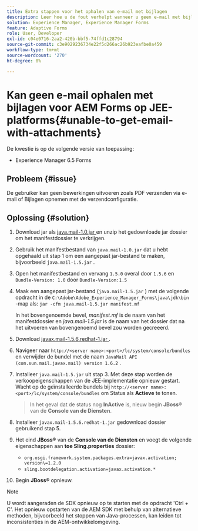 ```yaml
---
title: Extra stappen voor het ophalen van e-mail met bijlagen
description: Leer hoe u de fout verhelpt wanneer u geen e-mail met bijlagen voor AEM Forms op JEE-platforms kunt ophalen.
solution: Experience Manager, Experience Manager Forms
feature: Adaptive Forms
role: User, Developer
exl-id: c04e0716-2aa2-420b-bbf5-74ffd1c28794
source-git-commit: c3e9029236734e22f5d266ac26b923eafbe0a459
workflow-type: tm+mt
source-wordcount: '270'
ht-degree: 0%

---
```


# Kan geen e-mail ophalen met bijlagen voor AEM Forms op JEE-platforms{#unable-to-get-email-with-attachments}

De kwestie is op de volgende versie van toepassing:

* Experience Manager 6.5 Forms

## Probleem {#issue}

De gebruiker kan geen bewerkingen uitvoeren zoals PDF verzenden via e-mail of Bijlagen opnemen met de verzendconfiguratie.

## Oplossing {#solution}

1. Download jar als [ java.mail-1.0.jar ](/help/forms/using/java.mail-1.0.jar) en unzip het gedownloade jar dossier om het manifestdossier te verkrijgen.

1. Gebruik het manifestbestand van `java.mail-1.0.jar` dat u hebt opgehaald uit stap 1 om een aangepast jar-bestand te maken, bijvoorbeeld `java.mail-1.5.jar` .

1. Open het manifestbestand en vervang `1.5.0` overal door `1.5.6` en `Bundle-Version: 1.0` door `Bundle-Version:1.5`

1. Maak een aangepast jar-bestand (`java.mail-1.5.jar` ) met de volgende opdracht in de `C:\Adobe\Adobe_Experience_Manager_Forms\java\jdk\bin` -map als:
   `jar -cfm java.mail-1.5.jar manifest.mf`

   In het bovengenoemde bevel, *manifest.mf* is de naam van het manifestdossier en *java.mail-1.5.jar* is de naam van het dossier dat na het uitvoeren van bovengenoemd bevel zou worden gecreeerd.

1. Download [ javax.mail-1.5.6.redhat-1.jar ](https://mvnrepository.com/artifact/com.sun.mail/javax.mail/1.5.6.redhat-1).

1. Navigeer naar `http://<server name>:<port>/lc/system/console/bundles` en verwijder de bundel met de naam `JavaMail API (com.sun.mail.javax.mail) version 1.6.2` .

1. Installeer `java.mail-1.5.jar` uit stap 3. Met deze stap worden de verkoopeigenschappen van de JEE-implementatie opnieuw gestart. Wacht op de geïnstalleerde bundels bij `http://<server name>:<port>/lc/system/console/bundles` om Status als **Actieve** te tonen.

   >In het geval dat de status nog **InActive** is, nieuw begin   **JBoss®** van de **Console van de Diensten**.


1. Installeer `javax.mail-1.5.6.redhat-1.jar` gedownload dossier gebruikend stap 5.

1. Het eind **JBoss®** van de **Console van de Diensten** en voegt de volgende eigenschappen aan **toe Sling.properties** dossier:
   * `org.osgi.framework.system.packages.extra=javax.activation; version\=1.2.0`
   * `sling.bootdelegation.activation=javax.activation.*`

1. Begin **JBoss®** opnieuw.

>[!NOTE]
>
> U wordt aangeraden de SDK opnieuw op te starten met de opdracht &#39;Ctrl + C&#39;. Het opnieuw opstarten van de AEM SDK met behulp van alternatieve methoden, bijvoorbeeld het stoppen van Java-processen, kan leiden tot inconsistenties in de AEM-ontwikkelomgeving.
